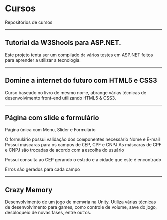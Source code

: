 # Cursos
Repositórios de cursos

---
## Tutorial da W3Shools para ASP.NET. 
Este projeto tenta ser um compilado de vários testes em ASP.NET feitos para aprender a utilizar a tecnologia.

---
## Domine a internet do futuro com HTML5 e CSS3
Curso baseado no livro de mesmo nome, abrange várias técnicas de desenvolvimento front-end utilizando HTML5 & CSS3.

---
## Página com slide e formulário
Página única com Menu, Slider e Formulário

O formulário possui validação dos componentes necessário Nome e E-mail Possui máscaras para os campos de CEP, CPF e CNPJ As máscaras de CPF e CNPJ são trocadas de acordo com a escolha do usuário

Possui consulta ao CEP gerando o estado e a cidade que este é encontrado

Erros são gerados para cada campo

---
## Crazy Memory
Desenvolvimento de um jogo de memória na Unity. Utiliza várias técnicas de desenvolvimento para games, como controle de volume,
save do jogo, desbloqueio de novas fases, entre outros.
